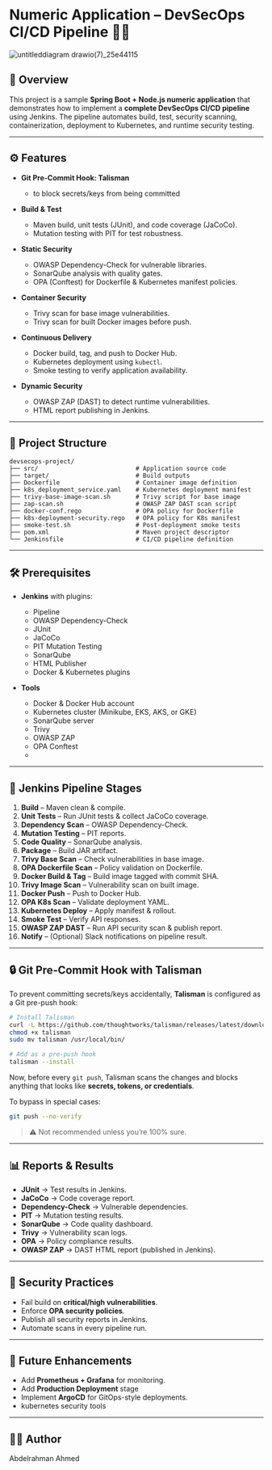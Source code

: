 
# Numeric Application – DevSecOps CI/CD Pipeline 🚀🔐

![untitleddiagram drawio(7)_25e44115](https://github.com/user-attachments/assets/26778b47-594f-464f-a4ba-2dc0799e42bd)


## 📌 Overview

This project is a sample **Spring Boot + Node.js numeric application** that demonstrates how to implement a **complete DevSecOps CI/CD pipeline** using Jenkins.
The pipeline automates build, test, security scanning, containerization, deployment to Kubernetes, and runtime security testing.

---

## ⚙️ Features

* **Git Pre-Commit Hook: Talisman**
  
  * to block secrets/keys from being committed
 
* **Build & Test**

  * Maven build, unit tests (JUnit), and code coverage (JaCoCo).
  * Mutation testing with PIT for test robustness.

* **Static Security**

  * OWASP Dependency-Check for vulnerable libraries.
  * SonarQube analysis with quality gates.
  * OPA (Conftest) for Dockerfile & Kubernetes manifest policies.

* **Container Security**

  * Trivy scan for base image vulnerabilities.
  * Trivy scan for built Docker images before push.

* **Continuous Delivery**

  * Docker build, tag, and push to Docker Hub.
  * Kubernetes deployment using `kubectl`.
  * Smoke testing to verify application availability.

* **Dynamic Security**

  * OWASP ZAP (DAST) to detect runtime vulnerabilities.
  * HTML report publishing in Jenkins.

---

## 📂 Project Structure

```
devsecops-project/
├── src/                           # Application source code
├── target/                        # Build outputs
├── Dockerfile                     # Container image definition
├── k8s_deployment_service.yaml    # Kubernetes deployment manifest
├── trivy-base-image-scan.sh       # Trivy script for base image
├── zap-scan.sh                    # OWASP ZAP DAST scan script
├── docker-conf.rego               # OPA policy for Dockerfile
├── k8s-deployment-security.rego   # OPA policy for K8s manifest
├── smoke-test.sh                  # Post-deployment smoke tests
├── pom.xml                        # Maven project descriptor
└── Jenkinsfile                    # CI/CD pipeline definition
```

---

## 🛠️ Prerequisites

* **Jenkins** with plugins:

  * Pipeline
  * OWASP Dependency-Check
  * JUnit
  * JaCoCo
  * PIT Mutation Testing
  * SonarQube
  * HTML Publisher
  * Docker & Kubernetes plugins
* **Tools**

  * Docker & Docker Hub account
  * Kubernetes cluster (Minikube, EKS, AKS, or GKE)
  * SonarQube server
  * Trivy
  * OWASP ZAP
  * OPA Conftest
  * 

---

## 🔄 Jenkins Pipeline Stages

1. **Build** – Maven clean & compile.
2. **Unit Tests** – Run JUnit tests & collect JaCoCo coverage.
3. **Dependency Scan** – OWASP Dependency-Check.
4. **Mutation Testing** – PIT reports.
5. **Code Quality** – SonarQube analysis.
6. **Package** – Build JAR artifact.
7. **Trivy Base Scan** – Check vulnerabilities in base image.
8. **OPA Dockerfile Scan** – Policy validation on Dockerfile.
9. **Docker Build & Tag** – Build image tagged with commit SHA.
10. **Trivy Image Scan** – Vulnerability scan on built image.
11. **Docker Push** – Push to Docker Hub.
12. **OPA K8s Scan** – Validate deployment YAML.
13. **Kubernetes Deploy** – Apply manifest & rollout.
14. **Smoke Test** – Verify API responses.
15. **OWASP ZAP DAST** – Run API security scan & publish report.
16. **Notify** – (Optional) Slack notifications on pipeline result.

---

## 🔒 Git Pre-Commit Hook with Talisman

To prevent committing secrets/keys accidentally, **Talisman** is configured as a Git pre-push hook:

```bash
# Install Talisman
curl -L https://github.com/thoughtworks/talisman/releases/latest/download/talisman_linux_amd64 -o talisman
chmod +x talisman
sudo mv talisman /usr/local/bin/

# Add as a pre-push hook
talisman --install
```

Now, before every `git push`, Talisman scans the changes and blocks anything that looks like **secrets, tokens, or credentials**.

To bypass in special cases:

```bash
git push --no-verify
```

> ⚠️ Not recommended unless you’re 100% sure.

---

## 📊 Reports & Results

* **JUnit** → Test results in Jenkins.
* **JaCoCo** → Code coverage report.
* **Dependency-Check** → Vulnerable dependencies.
* **PIT** → Mutation testing results.
* **SonarQube** → Code quality dashboard.
* **Trivy** → Vulnerability scan logs.
* **OPA** → Policy compliance results.
* **OWASP ZAP** → DAST HTML report (published in Jenkins).

---

## 🔐 Security Practices

* Fail build on **critical/high vulnerabilities**.
* Enforce **OPA security policies**.
* Publish all security reports in Jenkins.
* Automate scans in every pipeline run.

---

## 📌 Future Enhancements

* Add **Prometheus + Grafana** for monitoring.
* Add **Production Deployment** stage
* Implement **ArgoCD** for GitOps-style deployments.
* kubernetes security tools

---

## 👨‍💻 Author

Abdelrahman Ahmed

